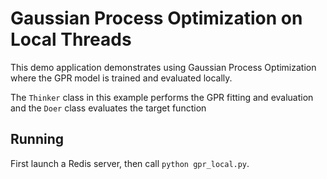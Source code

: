 # Gaussian Process Optimization on Local Threads

This demo application demonstrates using Gaussian Process Optimization where the
GPR model is trained and evaluated locally.

The ``Thinker`` class in this example performs the GPR fitting and evaluation
and the ``Doer`` class evaluates the target function

## Running 

First launch a Redis server, then call `python gpr_local.py`.
 
